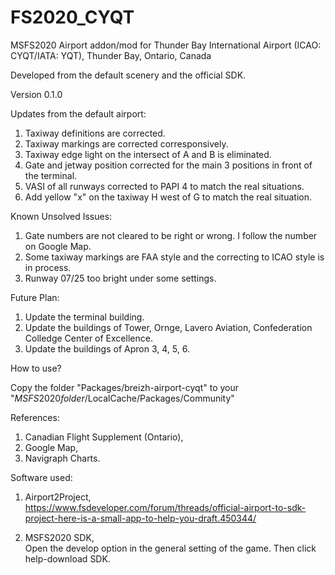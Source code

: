 # FS2020_CYQT
MSFS2020 Airport addon/mod for Thunder Bay International Airport (ICAO: CYQT/IATA: YQT), Thunder Bay, Ontario, Canada

Developed from the default scenery and the official SDK.

Version 0.1.0

Updates from the default airport:

1. Taxiway definitions are corrected.  
2. Taxiway markings are corrected corresponsively.  
3. Taxiway edge light on the intersect of A and B is eliminated.  
4. Gate and jetway position corrected for the main 3 positions in front of the terminal.   
5. VASI of all runways corrected to PAPI 4 to match the real situations.  
6. Add yellow "x" on the taxiway H west of G to match the real situation.  

Known Unsolved Issues: 

1. Gate numbers are not cleared to be right or wrong. I follow the number on Google Map.  
2. Some taxiway markings are FAA style and the correcting to ICAO style is in process.  
3. Runway 07/25 too bright under some settings.  

Future Plan:

1. Update the terminal building.  
2. Update the buildings of Tower, Ornge, Lavero Aviation, Confederation Colledge Center of Excellence.  
3. Update the buildings of Apron 3, 4, 5, 6.  

How to use?

Copy the folder "Packages/breizh-airport-cyqt" to your "$MSFS2020 folder$/LocalCache/Packages/Community"

References: 

1. Canadian Flight Supplement (Ontario),  
2. Google Map,  
3. Navigraph Charts.  

Software used:

1. Airport2Project,  
https://www.fsdeveloper.com/forum/threads/official-airport-to-sdk-project-here-is-a-small-app-to-help-you-draft.450344/

2. MSFS2020 SDK,  
Open the develop option in the general setting of the game. Then click help-download SDK.
